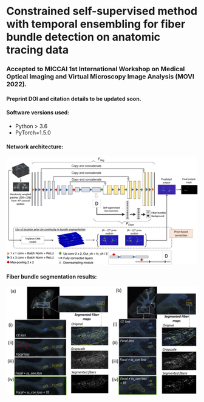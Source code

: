 # Constrained self-supervised method with temporal ensembling for fiber bundle detection on anatomic tracing data

### Accepted to MICCAI 1st International Workshop on Medical Optical Imaging and Virtual Microscopy Image Analysis (MOVI 2022). 

#### Preprint DOI and citation details to be updated soon.

#### Software versions used:
- Python > 3.6
- PyTorch=1.5.0

#### Network architecture:
<img
src="images/fig2.png"
alt="Network architecture used for fiber segmentation."
/>


#### Fiber bundle segmentation results:
<img
src="images/fig4_super_comp.jpg"
alt="Two sample results of the ablation study, with the profile of fibers within detected bundles."
/>


